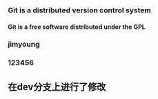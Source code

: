 ### Git **is** a distributed version control system
#### Git is a free software distributed under the GPL
### jimyoung
### 123456
## 在dev分支上进行了修改
